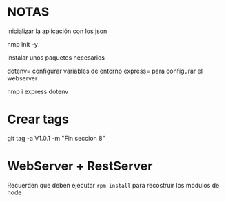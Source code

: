 # NOTAS

inicializar la aplicación con los json

nmp init -y


instalar unos paquetes necesarios

dotenv= configurar variables de entorno
express= para configurar el webserver 

nmp i express dotenv


# Crear tags

git tag -a V1.0.1 -m "Fin seccion 8"



# WebServer + RestServer

Recuerden que deben ejecutar ``` rpm install ``` para recostruir los modulos de node



